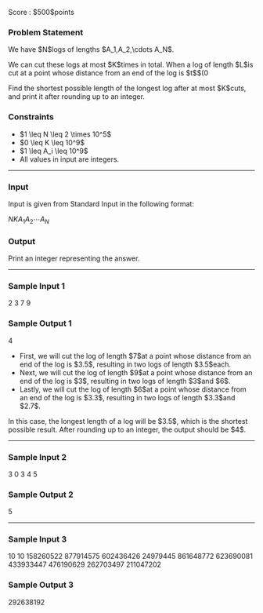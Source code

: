 
<div>

<span>

<span>

<p>
Score : $500$points
</p>

<div>

<section>

### **Problem Statement**

<p>
We have $N$logs of lengths $A_1,A_2,\cdots A_N$.
</p>

<p>
We can cut these logs at most $K$times in total. When a log of length $L$is cut at a point whose distance from an end of the log is $t$$(0<t<L)$, it becomes two logs of lengths $t$and $L-t$.
</p>

<p>
Find the shortest possible length of the longest log after at most $K$cuts, and print it after rounding up to an integer.
</p>

</section>

</div>

<div>

<section>

### **Constraints**

<ul>

<li>
$1 \leq N \leq 2 \times 10^5$
</li>

<li>
$0 \leq K \leq 10^9$
</li>

<li>
$1 \leq A_i \leq 10^9$
</li>

<li>
All values in input are integers.
</li>

</ul>

</section>

</div>

---

<div>

<div>

<section>

### **Input**

<p>
Input is given from Standard Input in the following format:
</p>

<div>

$N$$K$$A_1$$A_2$$\cdots$$A_N$
</div>

</section>

</div>

<div>

<section>

### **Output**

<p>
Print an integer representing the answer.
</p>

</section>

</div>

</div>

---

<div>

<section>

### **Sample Input 1**

<div>

2 3
7 9

</div>

</section>

</div>

<div>

<section>

### **Sample Output 1**

<div>

4

</div>

<ul>

<li>
First, we will cut the log of length $7$at a point whose distance from an end of the log is $3.5$, resulting in two logs of length $3.5$each.
</li>

<li>
Next, we will cut the log of length $9$at a point whose distance from an end of the log is $3$, resulting in two logs of length $3$and $6$.
</li>

<li>
Lastly, we will cut the log of length $6$at a point whose distance from an end of the log is $3.3$, resulting in two logs of length $3.3$and $2.7$.
</li>

</ul>

<p>
In this case, the longest length of a log will be $3.5$, which is the shortest possible result. After rounding up to an integer, the output should be $4$.
</p>

</section>

</div>

---

<div>

<section>

### **Sample Input 2**

<div>

3 0
3 4 5

</div>

</section>

</div>

<div>

<section>

### **Sample Output 2**

<div>

5

</div>

</section>

</div>

---

<div>

<section>

### **Sample Input 3**

<div>

10 10
158260522 877914575 602436426 24979445 861648772 623690081 433933447 476190629 262703497 211047202

</div>

</section>

</div>

<div>

<section>

### **Sample Output 3**

<div>

292638192

</div>

</section>

</div>

</span>

</span>

</div>
